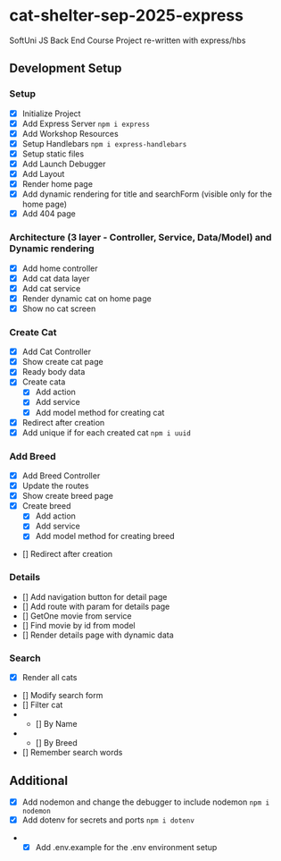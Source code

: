 # cat-shelter-sep-2025-express

SoftUni JS Back End Course Project re-written with express/hbs

## Development Setup

### Setup

-  [x] Initialize Project
-  [x] Add Express Server `npm i express`
-  [x] Add Workshop Resources
-  [x] Setup Handlebars `npm i express-handlebars`
-  [x] Setup static files
-  [x] Add Launch Debugger
-  [x] Add Layout
-  [x] Render home page
-  [x] Add dynamic rendering for title and searchForm (visible only for the home page)
-  [x] Add 404 page

### Architecture (3 layer - Controller, Service, Data/Model) and Dynamic rendering

-  [x] Add home controller
-  [x] Add cat data layer
-  [x] Add cat service
-  [x] Render dynamic cat on home page
-  [x] Show no cat screen

### Create Cat

-  [x] Add Cat Controller
-  [x] Show create cat page
-  [x] Ready body data
-  [x] Create cata
   -  [x] Add action
   -  [x] Add service
   -  [x] Add model method for creating cat
-  [x] Redirect after creation
-  [x] Add unique if for each created cat `npm i uuid`

### Add Breed

-  [x] Add Breed Controller
-  [x] Update the routes
-  [x] Show create breed page
-  [x] Create breed
   -  [x] Add action
   -  [x] Add service
   -  [x] Add model method for creating breed
-  [] Redirect after creation

### Details

-  [] Add navigation button for detail page
-  [] Add route with param for details page
-  [] GetOne movie from service
-  [] Find movie by id from model
-  [] Render details page with dynamic data

### Search

-  [x] Render all cats
-  [] Modify search form
-  [] Filter cat
-  -  [] By Name
-  -  [] By Breed
-  [] Remember search words

## Additional

-  [x] Add nodemon and change the debugger to include nodemon `npm i nodemon`
-  [x] Add dotenv for secrets and ports `npm i dotenv`
-  -  [x] Add .env.example for the .env environment setup
